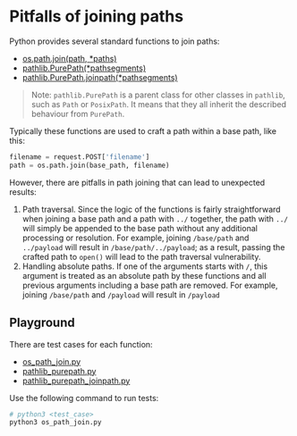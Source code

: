 # Pitfalls of joining paths

Python provides several standard functions to join paths:

- [os.path.join(path, *paths)](https://docs.python.org/3/library/os.path.html#os.path.join)
- [pathlib.PurePath(*pathsegments)](https://docs.python.org/3/library/pathlib.html#pathlib.PurePath)
- [pathlib.PurePath.joinpath(*pathsegments)](https://docs.python.org/3/library/pathlib.html#pathlib.PurePath.joinpath)

> Note: `pathlib.PurePath` is a parent class for other classes in `pathlib`, such as `Path` or `PosixPath`. It means that they all inherit the described behaviour from `PurePath`.

Typically these functions are used to craft a path within a base path, like this:

```python
filename = request.POST['filename']
path = os.path.join(base_path, filename)
```

However, there are pitfalls in path joining that can lead to unexpected results:

1. Path traversal. Since the logic of the functions is fairly straightforward when joining a base path and a path with `../` together, the path with `../` will simply be appended to the base path without any additional processing or resolution. For example, joining `/base/path` and `../payload` will result in `/base/path/../payload`; as a result, passing the crafted path to `open()` will lead to the path traversal vulnerability.
1. Handling absolute paths. If one of the arguments starts with `/`, this argument is treated as an absolute path by these functions and all previous arguments including a base path are removed. For example, joining `/base/path` and `/payload` will result in `/payload`

## Playground

There are test cases for each function:

- [os_path_join.py](./os_path_join.py)
- [pathlib_purepath.py](./pathlib_purepath.py)
- [pathlib_purepath_joinpath.py](./pathlib_purepath_joinpath.py)

Use the following command to run tests:

```bash
# python3 <test_case>
python3 os_path_join.py
```
